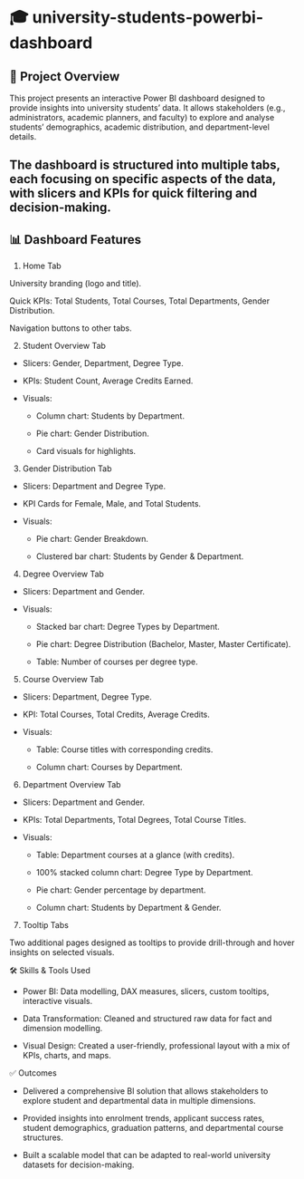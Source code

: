 # 🎓 university-students-powerbi-dashboard
## 📌 Project Overview

This project presents an interactive Power BI dashboard designed to provide insights into university students’ data. It allows stakeholders (e.g., administrators, academic planners, and faculty) to explore and analyse students’ demographics, academic distribution, and department-level details.

The dashboard is structured into multiple tabs, each focusing on specific aspects of the data, with slicers and KPIs for quick filtering and decision-making.
---
## 📊 Dashboard Features
1. Home Tab

University branding (logo and title).

Quick KPIs: Total Students, Total Courses, Total Departments, Gender Distribution.

Navigation buttons to other tabs.

2. Student Overview Tab

- Slicers: Gender, Department, Degree Type.

- KPIs: Student Count, Average Credits Earned.

- Visuals:

  - Column chart: Students by Department.

  - Pie chart: Gender Distribution.

  - Card visuals for highlights.

3. Gender Distribution Tab

- Slicers: Department and Degree Type.
  
- KPI Cards for Female, Male, and Total Students.

- Visuals:

  - Pie chart: Gender Breakdown.

  - Clustered bar chart: Students by Gender & Department.


4. Degree Overview Tab

- Slicers: Department and Gender.

- Visuals:

  - Stacked bar chart: Degree Types by Department.

  - Pie chart: Degree Distribution (Bachelor, Master, Master Certificate).

  - Table: Number of courses per degree type.

5. Course Overview Tab

- Slicers: Department, Degree Type.

- KPI: Total Courses, Total Credits, Average Credits.

- Visuals:

  - Table: Course titles with corresponding credits.

  - Column chart: Courses by Department.

6. Department Overview Tab

- Slicers: Department and Gender.

- KPIs: Total Departments, Total Degrees, Total Course Titles.

- Visuals:

  - Table: Department courses at a glance (with credits).

  - 100% stacked column chart: Degree Type by Department.

  - Pie chart: Gender percentage by department.

  - Column chart: Students by Department & Gender.


7. Tooltip Tabs

Two additional pages designed as tooltips to provide drill-through and hover insights on selected visuals. 

🛠️ Skills & Tools Used

- Power BI: Data modelling, DAX measures, slicers, custom tooltips, interactive visuals.

- Data Transformation: Cleaned and structured raw data for fact and dimension modelling.

- Visual Design: Created a user-friendly, professional layout with a mix of KPIs, charts, and maps.

✅ Outcomes

- Delivered a comprehensive BI solution that allows stakeholders to explore student and departmental data in multiple dimensions.

- Provided insights into enrolment trends, applicant success rates, student demographics, graduation patterns, and departmental course structures.

- Built a scalable model that can be adapted to real-world university datasets for decision-making.
